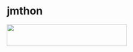 # jmthon

<p align="left"><a href="https://heroku.com/deploy?template=https://github.com/novvva1/JMTHON"> <img src="https://img.shields.io/badge/Deploy%20To%20Heroku-purple?style=for-the-badge&logo=heroku" width="320" height="58.45"/></a></p>
